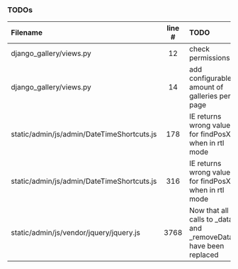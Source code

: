 ### TODOs
| Filename | line # | TODO
|:------|:------:|:------
| django_gallery/views.py | 12 | check permissions
| django_gallery/views.py | 14 | add configurable amount of galleries per page
| static/admin/js/admin/DateTimeShortcuts.js | 178 | IE returns wrong value for findPosX when in rtl mode
| static/admin/js/admin/DateTimeShortcuts.js | 316 | IE returns wrong value for findPosX when in rtl mode
| static/admin/js/vendor/jquery/jquery.js | 3768 | Now that all calls to _data and _removeData have been replaced